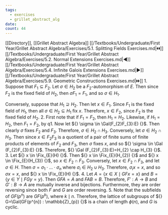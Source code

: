 ```yaml
---
tags:
  - exercises
  - grillet_abstract_alg
date:
count: 44
---
```

[[Directory]], [[Grillet Abstract Algebra]]
[[/Textbooks/Undergraduate/First Year/Grillet Abstract Algebra/Exercises/5.1. Splitting Fields Exercises.md|🞀🞀]] [[/Textbooks/Undergraduate/First Year/Grillet Abstract Algebra/Exercises/5.2. Normal Extensions Exercises.md|◀]] [[/Textbooks/Undergraduate/First Year/Grillet Abstract Algebra/Exercises/5.4. Infinite Galois Extensions Exercises.md|▶]] [[/Textbooks/Undergraduate/First Year/Grillet Abstract Algebra/Exercises/5.9. Geometric Constructions Exercises.md|🞂🞂]]
1. 
Suppose that ${} F_1 \subseteq F_{2} {}$. Let ${} \sigma \in H_{2} {}$ be a ${} F_{2} {}$-automorphism of $E$. Then since ${} F_{2}$ is the fixed field of $H_{2}$, then $\sigma F_{1}=F_{1} {}$, and so ${} \sigma \in H_{1} {}$.

Conversely, suppose that ${} H_{1} \supseteq H_{2} {}$. Then let ${} x \in F_{1} {}$. Since $F_{1}$ is the fixed field of $H_{1}$, then all ${} \sigma \in H_{2} \subseteq H_{1} {}$ fix $x$. Therefore, ${} x \in F_{2} {}$, since $F_{2}$ is the fixed field of $H_{2} {}$.
2. 
First note that if ${} F_{1}=F_{2} {}$, then $H_{1}=H_{2} {}$. Likewise, if $H_{1}=H_{2} {}$, then ${} F_{1}=F_{2} {}$, by q1. Now let ${} \sigma \in \Gal(F_{2}F_{3}:E)  {}$. Then clearly ${} \sigma$ fixes ${} F_{2} {}$ and ${} F_{3} {}$. Therefore, ${} \sigma \in H_{2} \cap  H_{3} {}$. Conversely, let ${} \sigma \in H_{2} \cap  H_{3} {}$. Then since ${} x \in F_{2}F_{3} {}$ is a quotient of a pair of finite sums of finite products of elements of ${} F_{2} {}$ and ${} F_{3} {}$, then $\sigma$ fixes $x$, and so ${} \sigma \in \Gal (F_{2}F_{3}:E) {}$. Therefore, ${} \Gal (F_{2}F_{3}:E)=H_{2} \cap  H_{3} {}$. 
3. 
Let ${} x \in \Fix_{E}(H) {}$. Then ${} x \in \Fix_{E}(H_{2}) {}$ and ${} x \in \Fix_{E}(H_{3}) {}$, so ${} x \in F_{2} \cap  F_{3} {}$. Conversely, let ${} x \in F_{2} \cap  F_{3} {}$, and let ${} \sigma \in H {}$. Then ${} \sigma=\sigma_{1}\cdot{\dots}\cdot\sigma_{n} {}$ where ${} \sigma_{i} \in H_{2} \cup H_{3} {}$. Therefore, ${} \sigma_{i}x=x {}$, and so ${} \sigma x=x {}$, and ${} x \in \Fix_{E}(H) {}$. 
4. 
Let ${} A=\{ x \in X\mid GFx=x \} {}$ and ${} B=\{ y \in Y \mid  FGy=y \} {}$. Then ${} GFA=A {}$ and $FAB=B {}$. Therefore, ${} F':A\to{}B {}$ and ${} G':B\to{}A {}$ are mutually inverse and bijections. Furthermore, they are order reversing since both $F$ and $G$ are order reversing.
5. 
 Note that the subfields of ${} GF(p^{n}) {}$ are ${} GF(p^{k}) {}$, where ${} k \mid n {}$. Therefore, the lattice of subgroups of ${} G=\Gal(GF(p^{n}) : \mathbb{Z}_{p}) {}$ is a chain of length ${} \phi(n) {}$, and ${} G$ is cyclic. 